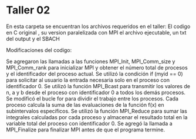 # Taller 02

En esta carpeta se encuentran los archivos requeridos en el taller: 
El codigo en C original , su version paralelizada con MPI el archivo ejecutable, un txt del output y el SBACH

Modificaciones del codigo:

Se agregaron las llamadas a las funciones MPI_Init, MPI_Comm_size y MPI_Comm_rank para inicializar MPI y obtener el número total de procesos y el identificador del proceso actual.
Se utilizó la condición if (myid == 0) para solicitar al usuario la entrada necesaria solo en el proceso con identificador 0.
Se utilizó la función MPI_Bcast para transmitir los valores de n, a y b desde el proceso con identificador 0 a todos los demás procesos.
Se modificó el bucle for para dividir el trabajo entre los procesos. Cada proceso calcula la suma de las evaluaciones de la función f(x) en subintervalos específicos.
Se utilizó la función MPI_Reduce para sumar las integrales calculadas por cada proceso y almacenar el resultado total en la variable total del proceso con identificador 0.
Se agregó la llamada a MPI_Finalize para finalizar MPI antes de que el programa termine.
